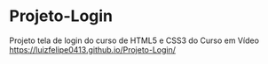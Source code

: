 # Projeto-Login
 Projeto tela de login do curso de HTML5 e CSS3 do Curso em Vídeo
https://luizfelipe0413.github.io/Projeto-Login/
